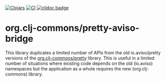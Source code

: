 [![Clojars](https://img.shields.io/clojars/v/org.clj-commons/pretty-aviso-bridge.svg)](http://clojars.org/org.clj-commons/pretty-aviso-bridge)
[![CI](https://github.com/clj-commons/pretty/actions/workflows/clojure.yml/badge.svg)](https://github.com/clj-commons/pretty/actions/workflows/clojure.yml)
[![cljdoc badge](https://cljdoc.org/badge/org.clj-commons/pretty)](https://cljdoc.org/d/org.clj-commons/pretty/)

# org.clj-commons/pretty-aviso-bridge

This library duplicates a limited number of APIs from the old io.aviso/pretty versions of the
[org.clj-commons/pretty](https://github.com/clj-commons/pretty) library.  This is useful in a limited number of
situations where existing code depends on the old (io.aviso) namespaces but the application as a whole requires
the new (org.clj-commons) library.



